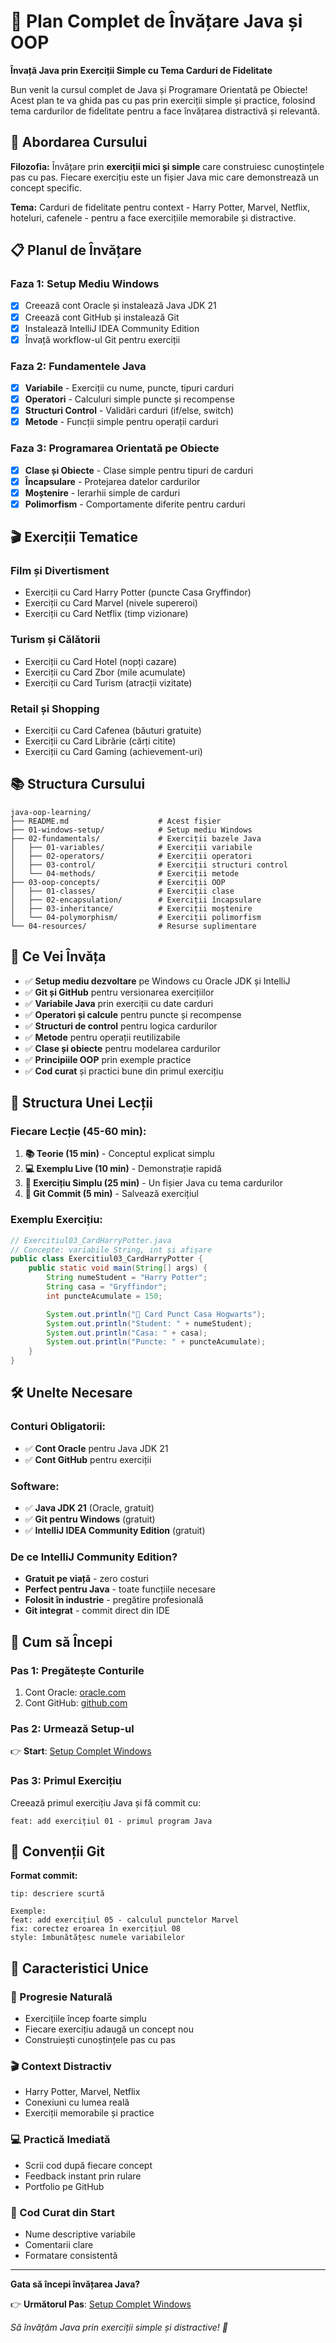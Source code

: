 # 🚀 Plan Complet de Învățare Java și OOP

**Învață Java prin Exerciții Simple cu Tema Carduri de Fidelitate**

Bun venit la cursul complet de Java și Programare Orientată pe Obiecte! Acest plan te va ghida pas cu pas prin exerciții simple și practice, folosind tema cardurilor de fidelitate pentru a face învățarea distractivă și relevantă.

## 🎯 Abordarea Cursului

**Filozofia:** Învățare prin **exerciții mici și simple** care construiesc cunoștințele pas cu pas. Fiecare exercițiu este un fișier Java mic care demonstrează un concept specific.

**Tema:** Carduri de fidelitate pentru context - Harry Potter, Marvel, Netflix, hoteluri, cafenele - pentru a face exercițiile memorabile și distractive.

## 📋 Planul de Învățare

### **Faza 1: Setup Mediu Windows**

- [x] Creează cont Oracle și instalează Java JDK 21
- [x] Creează cont GitHub și instalează Git
- [x] Instalează IntelliJ IDEA Community Edition
- [x] Învață workflow-ul Git pentru exerciții

### **Faza 2: Fundamentele Java**

- [x] **Variabile** - Exerciții cu nume, puncte, tipuri carduri
- [x] **Operatori** - Calculuri simple puncte și recompense
- [x] **Structuri Control** - Validări carduri (if/else, switch)
- [x] **Metode** - Funcții simple pentru operații carduri

### **Faza 3: Programarea Orientată pe Obiecte**

- [x] **Clase și Obiecte** - Clase simple pentru tipuri de carduri
- [x] **Încapsulare** - Protejarea datelor cardurilor
- [x] **Moștenire** - Ierarhii simple de carduri
- [x] **Polimorfism** - Comportamente diferite pentru carduri

## 🎬 Exerciții Tematice

### **Film și Divertisment**

- Exerciții cu Card Harry Potter (puncte Casa Gryffindor)
- Exerciții cu Card Marvel (nivele supereroi)
- Exerciții cu Card Netflix (timp vizionare)

### **Turism și Călătorii**

- Exerciții cu Card Hotel (nopți cazare)
- Exerciții cu Card Zbor (mile acumulate)
- Exerciții cu Card Turism (atracții vizitate)

### **Retail și Shopping**

- Exerciții cu Card Cafenea (băuturi gratuite)
- Exerciții cu Card Librărie (cărți citite)
- Exerciții cu Card Gaming (achievement-uri)

## 📚 Structura Cursului

```
java-oop-learning/
├── README.md                    # Acest fișier
├── 01-windows-setup/            # Setup mediu Windows
├── 02-fundamentals/             # Exerciții bazele Java
│   ├── 01-variables/            # Exerciții variabile
│   ├── 02-operators/            # Exerciții operatori
│   ├── 03-control/              # Exerciții structuri control
│   └── 04-methods/              # Exerciții metode
├── 03-oop-concepts/             # Exerciții OOP
│   ├── 01-classes/              # Exerciții clase
│   ├── 02-encapsulation/        # Exerciții încapsulare
│   ├── 03-inheritance/          # Exerciții moștenire
│   └── 04-polymorphism/         # Exerciții polimorfism
└── 04-resources/                # Resurse suplimentare
```

## 🎯 Ce Vei Învăța

- ✅ **Setup mediu dezvoltare** pe Windows cu Oracle JDK și IntelliJ
- ✅ **Git și GitHub** pentru versionarea exercițiilor
- ✅ **Variabile Java** prin exerciții cu date carduri
- ✅ **Operatori și calcule** pentru puncte și recompense
- ✅ **Structuri de control** pentru logica cardurilor
- ✅ **Metode** pentru operații reutilizabile
- ✅ **Clase și obiecte** pentru modelarea cardurilor
- ✅ **Principiile OOP** prin exemple practice
- ✅ **Cod curat** și practici bune din primul exercițiu

## 📖 Structura Unei Lecții

### **Fiecare Lecție (45-60 min):**

1. **📚 Teorie (15 min)** - Conceptul explicat simplu
2. **💻 Exemplu Live (10 min)** - Demonstrație rapidă
3. **🧪 Exercițiu Simplu (25 min)** - Un fișier Java cu tema cardurilor
4. **📝 Git Commit (5 min)** - Salvează exercițiul

### **Exemplu Exercițiu:**

```java
// Exercitiul03_CardHarryPotter.java
// Concepte: variabile String, int și afișare
public class Exercitiul03_CardHarryPotter {
    public static void main(String[] args) {
        String numeStudent = "Harry Potter";
        String casa = "Gryffindor";
        int puncteAcumulate = 150;

        System.out.println("🏰 Card Punct Casa Hogwarts");
        System.out.println("Student: " + numeStudent);
        System.out.println("Casa: " + casa);
        System.out.println("Puncte: " + puncteAcumulate);
    }
}
```

## 🛠️ Unelte Necesare

### **Conturi Obligatorii:**

- ✅ **Cont Oracle** pentru Java JDK 21
- ✅ **Cont GitHub** pentru exerciții

### **Software:**

- ✅ **Java JDK 21** (Oracle, gratuit)
- ✅ **Git pentru Windows** (gratuit)
- ✅ **IntelliJ IDEA Community Edition** (gratuit)

### **De ce IntelliJ Community Edition?**

- **Gratuit pe viață** - zero costuri
- **Perfect pentru Java** - toate funcțiile necesare
- **Folosit în industrie** - pregătire profesională
- **Git integrat** - commit direct din IDE

## 🚀 Cum să Începi

### **Pas 1: Pregătește Conturile**

1. Cont Oracle: [oracle.com](https://oracle.com)
2. Cont GitHub: [github.com](https://github.com)

### **Pas 2: Urmează Setup-ul**

👉 **Start**: [Setup Complet Windows](01-windows-setup/README.md)

### **Pas 3: Primul Exercițiu**

Creează primul exercițiu Java și fă commit cu:

```
feat: add exercițiul 01 - primul program Java
```

## 📝 Convenții Git

**Format commit:**

```
tip: descriere scurtă

Exemple:
feat: add exercițiul 05 - calculul punctelor Marvel
fix: corectez eroarea în exercițiul 08
style: îmbunătățesc numele variabilelor
```

## 🌟 Caracteristici Unice

### **🎯 Progresie Naturală**

- Exercițiile încep foarte simplu
- Fiecare exercițiu adaugă un concept nou
- Construiești cunoștințele pas cu pas

### **🎬 Context Distractiv**

- Harry Potter, Marvel, Netflix
- Conexiuni cu lumea reală
- Exerciții memorabile și practice

### **💻 Practică Imediată**

- Scrii cod după fiecare concept
- Feedback instant prin rulare
- Portfolio pe GitHub

### **🧹 Cod Curat din Start**

- Nume descriptive variabile
- Comentarii clare
- Formatare consistentă

---

**Gata să începi învățarea Java?**

👉 **Următorul Pas**: [Setup Complet Windows](01-windows-setup/README.md)

_Să învățăm Java prin exerciții simple și distractive! 🎯_
